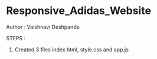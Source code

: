 # Responsive_Adidas_Website

Author :  Vaishnavi Deshpande

STEPS :
1. Created 3 files index.html, style.css and app.js